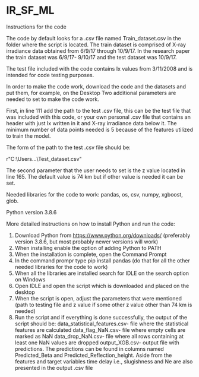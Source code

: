 # IR_SF_ML

Instructions for the code

The code by default looks for a .csv file named Train_dataset.csv in the folder where the script is located.
The train dataset is comprised of X-ray irradiance data obtained from 6/9/17 through 10/9/17. In the research 
paper the train dataset was 6/9/17- 9/10/17 and the test dataset was 10/9/17.

The test file included with the code contains Ix values from 3/11/2008 and is intended for code testing purposes.

In order to make the code work, download the code and the datasets and put them, for example, on the Desktop
Two additional parameters are needed to set to make the code work. 

First, in line 111 add the path to the test .csv file, this can be the test file that was included with this code, 
or your own personal .csv file that contains an header with just Ix written in it and X-ray irradiance data below it. 
The minimum number of data points needed is 5 because of the features utilized to train the model. 

The form of the path to the test .csv file should be:

r"C:\Users\...\Test_dataset.csv"

The second parameter that the user needs to set is the z value located in line 165. The default value is 74 km
but if other value is needed it can be set. 

Needed libraries for the code to work:
  pandas,
  os,
  csv,
  numpy,
  xgboost,
  glob.

Python version 3.8.6

More detailed instructions on how to install Python and run the code:

1) Download Python from https://www.python.org/downloads/ (preferably version 3.8.6, but most probably newer versions will work)
2) When installing enable the option of adding Python to PATH
3) When the installation is complete, open the Command Prompt 
4) In the command prompr type pip install pandas (do that for all the other needed libraries for the code to work)
5) When all the libraries are installed search for IDLE on the search option on Windows
6) Open IDLE and open the script which is downloaded and placed on the desktop
7) When the script is open, adjust the parameters that were mentioned (path to testing file and z value if some other z value other than 74 km is needed)
8) Run the script and if everything is done successfully, the output of the script should be:
     data_statistical_features.csv- file where the statistical features are calculated
     data_flag_NaN.csv- file where empty cells are marked as NaN
     data_drop_NaN.csv- file where all rows containing at least one NaN values are dropped
     output_XGB.csv- output file with predictions. The predictions can be found in columns named Predicted_Beta and Predicted_Reflection_height. Aside from the features and target variables time delay i.e., slugishness and Ne are also presented in the output .csv file

